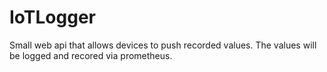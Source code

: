 # IoTLogger

Small web api that allows devices to push recorded values. The values will be logged and recored via prometheus.
